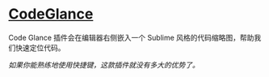 # [CodeGlance](https://plugins.jetbrains.com/plugin/7275-codeglance)

Code Glance 插件会在编辑器右侧嵌入一个 Sublime 风格的代码缩略图，帮助我们快速定位代码。

*如果你能熟练地使用快捷键，这款插件就没有多大的优势了。*